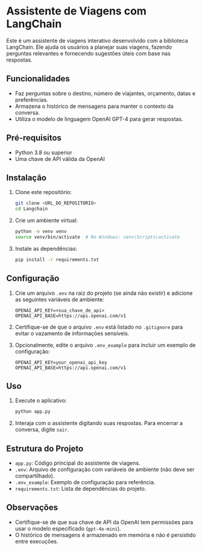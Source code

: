 
# Assistente de Viagens com LangChain

Este é um assistente de viagens interativo desenvolvido com a biblioteca LangChain. Ele ajuda os usuários a planejar suas viagens, fazendo perguntas relevantes e fornecendo sugestões úteis com base nas respostas.

## Funcionalidades

- Faz perguntas sobre o destino, número de viajantes, orçamento, datas e preferências.
- Armazena o histórico de mensagens para manter o contexto da conversa.
- Utiliza o modelo de linguagem OpenAI GPT-4 para gerar respostas.

## Pré-requisitos

- Python 3.8 ou superior
- Uma chave de API válida da OpenAI

## Instalação

1. Clone este repositório:
   ```bash
   git clone <URL_DO_REPOSITORIO>
   cd Langchain
   ```

2. Crie um ambiente virtual:
   ```bash
   python -m venv venv
   source venv/bin/activate  # No Windows: venv\Scripts\activate
   ```

3. Instale as dependências:
   ```bash
   pip install -r requirements.txt
   ```

## Configuração

1. Crie um arquivo `.env` na raiz do projeto (se ainda não existir) e adicione as seguintes variáveis de ambiente:
   ```
   OPENAI_API_KEY=<sua_chave_de_api>
   OPENAI_API_BASE=https://api.openai.com/v1
   ```

2. Certifique-se de que o arquivo `.env` está listado no `.gitignore` para evitar o vazamento de informações sensíveis.

3. Opcionalmente, edite o arquivo `.env_example` para incluir um exemplo de configuração:
   ```
   OPENAI_API_KEY=your_openai_api_key
   OPENAI_API_BASE=https://api.openai.com/v1
   ```

## Uso

1. Execute o aplicativo:
   ```bash
   python app.py
   ```

2. Interaja com o assistente digitando suas respostas. Para encerrar a conversa, digite `sair`.

## Estrutura do Projeto

- `app.py`: Código principal do assistente de viagens.
- `.env`: Arquivo de configuração com variáveis de ambiente (não deve ser compartilhado).
- `.env_example`: Exemplo de configuração para referência.
- `requirements.txt`: Lista de dependências do projeto.

## Observações

- Certifique-se de que sua chave de API da OpenAI tem permissões para usar o modelo especificado (`gpt-4o-mini`).
- O histórico de mensagens é armazenado em memória e não é persistido entre execuções.


```